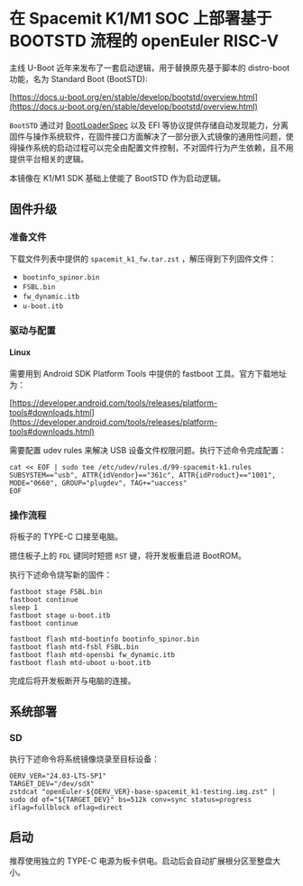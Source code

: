 # 在 Spacemit K1/M1 SOC 上部署基于 BOOTSTD 流程的 openEuler RISC-V

主线 U-Boot 近年来发布了一套启动逻辑，用于替换原先基于脚本的 distro-boot 功能，名为 Standard Boot (BootSTD):

[https://docs.u-boot.org/en/stable/develop/bootstd/overview.html](https://docs.u-boot.org/en/stable/develop/bootstd/overview.html)

`BootSTD` 通过对 [BootLoaderSpec](https://www.freedesktop.org/wiki/Specifications/BootLoaderSpec/) 以及 EFI 等协议提供存储自动发现能力，分离固件与操作系统软件，在固件接口方面解决了一部分嵌入式镜像的通用性问题，使得操作系统的启动过程可以完全由配置文件控制，不对固件行为产生依赖，且不用提供平台相关的逻辑。

本镜像在 K1/M1 SDK 基础上使能了 BootSTD 作为启动逻辑。

## 固件升级

### 准备文件

下载文件列表中提供的 `spacemit_k1_fw.tar.zst` ，解压得到下列固件文件：

- `bootinfo_spinor.bin`
- `FSBL.bin`
- `fw_dynamic.itb`
- `u-boot.itb`

### 驱动与配置

#### Linux

需要用到 Android SDK Platform Tools 中提供的 fastboot 工具。官方下载地址为：

[https://developer.android.com/tools/releases/platform-tools#downloads.html](https://developer.android.com/tools/releases/platform-tools#downloads.html)

需要配置 udev rules 来解决 USB 设备文件权限问题。执行下述命令完成配置：

```shell
cat << EOF | sudo tee /etc/udev/rules.d/99-spacemit-k1.rules
SUBSYSTEM=="usb", ATTR{idVendor}=="361c", ATTR{idProduct}=="1001", MODE="0660", GROUP="plugdev", TAG+="uaccess"
EOF
```

### 操作流程

将板子的 TYPE-C 口接至电脑。

摁住板子上的 `FDL` 键同时短摁 `RST` 键，将开发板重启进 BootROM。

执行下述命令烧写新的固件：

```shell
fastboot stage FSBL.bin
fastboot continue
sleep 1
fastboot stage u-boot.itb
fastboot continue

fastboot flash mtd-bootinfo bootinfo_spinor.bin
fastboot flash mtd-fsbl FSBL.bin
fastboot flash mtd-opensbi fw_dynamic.itb
fastboot flash mtd-uboot u-boot.itb
```

完成后将开发板断开与电脑的连接。

## 系统部署

### SD

执行下述命令将系统镜像烧录至目标设备：

```shell
OERV_VER="24.03-LTS-SP1"
TARGET_DEV="/dev/sdX"
zstdcat "openEuler-${OERV_VER}-base-spacemit_k1-testing.img.zst" | sudo dd of="${TARGET_DEV}" bs=512k conv=sync status=progress iflag=fullblock oflag=direct
```

## 启动

推荐使用独立的 TYPE-C 电源为板卡供电。启动后会自动扩展根分区至整盘大小。
